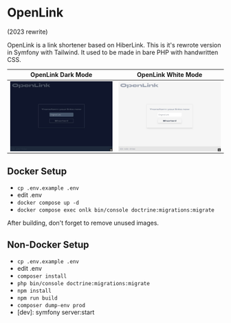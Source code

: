 # OpenLink
(2023 rewrite)

OpenLink is a link shortener based on HiberLink. This is it's rewrote version in Symfony with Tailwind. It used to be made in bare PHP with handwritten CSS.


| **OpenLink Dark Mode** | **OpenLink White Mode** |
| ------------- | ------------- |
| <img align="center" src="showcase/dark.jpg" alt="OpenLink Dark Mode"/> | <img align="center" src="showcase/white.jpg" alt="OpenLink White Mode" /> |


## Docker Setup
- `cp .env.example .env`
- edit .env
- `docker compose up -d`
- `docker compose exec onlk bin/console doctrine:migrations:migrate`

After building, don't forget to remove unused images.

## Non-Docker Setup
- `cp .env.example .env`
- edit .env
- `composer install`
- `php bin/console doctrine:migrations:migrate`
- `npm install`
- `npm run build`
- `composer dump-env prod`
- [dev]: symfony server:start

